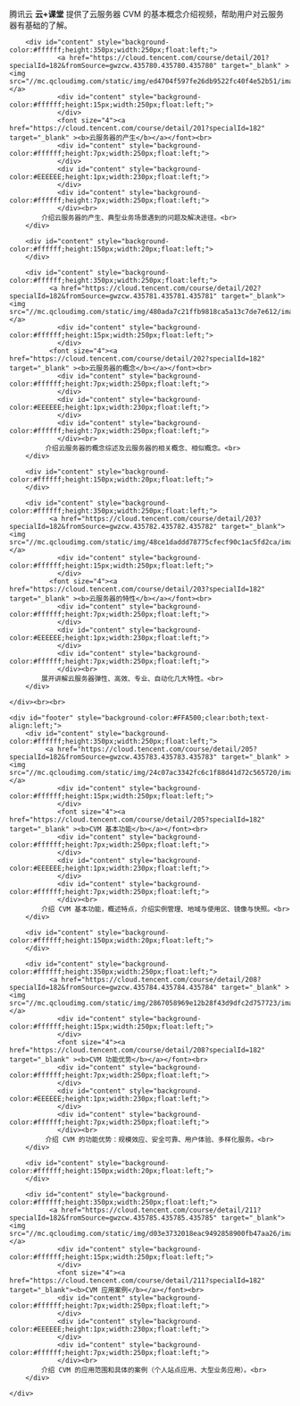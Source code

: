 
腾讯云 **云+课堂** 提供了云服务器 CVM 的基本概念介绍视频，帮助用户对云服务器有基础的了解。

<html>
<head>
<meta-charset="utf-8">
</head>
<body>

		<div id="content" style="background-color:#ffffff;height:350px;width:250px;float:left;">
				<a href="https://cloud.tencent.com/course/detail/201?specialId=182&fromSource=gwzcw.435780.435780.435780" target="_blank" ><img src="//mc.qcloudimg.com/static/img/ed4704f597fe26db9522fc40f4e52b51/image.png"/></a>
				<div id="content" style="background-color:#ffffff;height:15px;width:250px;float:left;">
				</div>	
				<font size="4"><a href="https://cloud.tencent.com/course/detail/201?specialId=182" target="_blank" ><b>云服务器的产生</b></a></font><br>
				<div id="content" style="background-color:#ffffff;height:7px;width:250px;float:left;">
				</div>	
				<div id="content" style="background-color:#EEEEEE;height:1px;width:230px;float:left;">
				</div>	
				<div id="content" style="background-color:#ffffff;height:7px;width:250px;float:left;">
				</div><br>
			介绍云服务器的产生、典型业务场景遇到的问题及解决途径。<br>			
		</div>

		<div id="content" style="background-color:#ffffff;height:150px;width:20px;float:left;">
		</div>
		
		<div id="content" style="background-color:#ffffff;height:350px;width:250px;float:left;">
			  <a href="https://cloud.tencent.com/course/detail/202?specialId=182&fromSource=gwzcw.435781.435781.435781" target="_blank"><img src="//mc.qcloudimg.com/static/img/480ada7c21ffb9818ca5a13c7de7e612/image.png"/></a>
				<div id="content" style="background-color:#ffffff;height:15px;width:250px;float:left;">
				</div>	
			  <font size="4"><a href="https://cloud.tencent.com/course/detail/202?specialId=182" target="_blank" ><b>云服务器的概念</b></a></font><br>
				<div id="content" style="background-color:#ffffff;height:7px;width:250px;float:left;">
				</div>	
				<div id="content" style="background-color:#EEEEEE;height:1px;width:230px;float:left;">
				</div>	
				<div id="content" style="background-color:#ffffff;height:7px;width:250px;float:left;">
				</div><br>		
			 介绍云服务器的概念综述及云服务器的相关概念、相似概念。<br>
		</div>
		
		<div id="content" style="background-color:#ffffff;height:150px;width:20px;float:left;">
		</div>	
		
		<div id="content" style="background-color:#ffffff;height:350px;width:250px;float:left;">
			  <a href="https://cloud.tencent.com/course/detail/203?specialId=182&fromSource=gwzcw.435782.435782.435782" target="_blank"><img src="//mc.qcloudimg.com/static/img/48ce1daddd78775cfecf90c1ac5fd2ca/image.png"/></a>
				<div id="content" style="background-color:#ffffff;height:15px;width:250px;float:left;">
				</div>	
			  <font size="4"><a href="https://cloud.tencent.com/course/detail/203?specialId=182" target="_blank" ><b>云服务器的特性</b></a></font><br>
				<div id="content" style="background-color:#ffffff;height:7px;width:250px;float:left;">
				</div>	
				<div id="content" style="background-color:#EEEEEE;height:1px;width:230px;float:left;">
				</div>	
				<div id="content" style="background-color:#ffffff;height:7px;width:250px;float:left;">
				</div><br>		
			展开讲解云服务器弹性、高效、专业、自动化几大特性。<br>
		</div>

	</div><br><br>
	
	<div id="footer" style="background-color:#FFA500;clear:both;text-align:left;">
		<div id="content" style="background-color:#ffffff;height:350px;width:250px;float:left;">
			 <a href="https://cloud.tencent.com/course/detail/205?specialId=182&fromSource=gwzcw.435783.435783.435783" target="_blank" ><img src="//mc.qcloudimg.com/static/img/24c07ac3342fc6c1f88d41d72c565720/image.png"/></a>
				<div id="content" style="background-color:#ffffff;height:15px;width:250px;float:left;">
				</div>	
				<font size="4"><a href="https://cloud.tencent.com/course/detail/205?specialId=182" target="_blank" ><b>CVM 基本功能</b></a></font><br>
				<div id="content" style="background-color:#ffffff;height:7px;width:250px;float:left;">
				</div>	
				<div id="content" style="background-color:#EEEEEE;height:1px;width:230px;float:left;">
				</div>	
				<div id="content" style="background-color:#ffffff;height:7px;width:250px;float:left;">
				</div><br>
			介绍 CVM 基本功能，概述特点，介绍实例管理、地域与使用区、镜像与快照。<br>			
		</div>

		<div id="content" style="background-color:#ffffff;height:150px;width:20px;float:left;">
		</div>
		
		<div id="content" style="background-color:#ffffff;height:350px;width:250px;float:left;">
			  <a href="https://cloud.tencent.com/course/detail/208?specialId=182&fromSource=gwzcw.435784.435784.435784" target="_blank" ><img src="//mc.qcloudimg.com/static/img/2867058969e12b28f43d9dfc2d757723/image.png"/></a>
				<div id="content" style="background-color:#ffffff;height:15px;width:250px;float:left;">
				</div>	
				<font size="4"><a href="https://cloud.tencent.com/course/detail/208?specialId=182" target="_blank" ><b>CVM 功能优势</b></a></font><br>
				<div id="content" style="background-color:#ffffff;height:7px;width:250px;float:left;">
				</div>	
				<div id="content" style="background-color:#EEEEEE;height:1px;width:230px;float:left;">
				</div>	
				<div id="content" style="background-color:#ffffff;height:7px;width:250px;float:left;">
				</div><br>		
			 介绍 CVM 的功能优势：规模效应、安全可靠、用户体验、多样化服务。<br>
		</div>
		
		<div id="content" style="background-color:#ffffff;height:150px;width:20px;float:left;">
		</div>	
		
		<div id="content" style="background-color:#ffffff;height:350px;width:250px;float:left;">
			  <a href="https://cloud.tencent.com/course/detail/211?specialId=182&fromSource=gwzcw.435785.435785.435785" target="_blank"><img src="//mc.qcloudimg.com/static/img/d03e3732018eac9492858900fb47aa26/image.png"/></a>
				<div id="content" style="background-color:#ffffff;height:15px;width:250px;float:left;">
				</div>	
				<font size="4"><a href="https://cloud.tencent.com/course/detail/211?specialId=182" target="_blank"><b>CVM 应用案例</b></a></font><br>
				<div id="content" style="background-color:#ffffff;height:7px;width:250px;float:left;">
				</div>	
				<div id="content" style="background-color:#EEEEEE;height:1px;width:230px;float:left;">
				</div>	
				<div id="content" style="background-color:#ffffff;height:7px;width:250px;float:left;">
				</div><br>		
			介绍 CVM 的应用范围和具体的案例（个人站点应用、大型业务应用）。<br>
		</div>

	</div>
	
</body>
</html>

